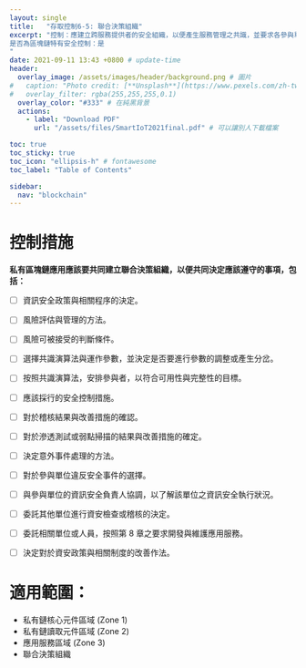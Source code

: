 ```yaml
---
layout: single
title:   "存取控制6-5: 聯合決策組織"
excerpt: "控制：應建立跨服務提供者的安全組織，以便產生服務管理之共識，並要求各參與單位遵守相關決策。<br><br>
是否為區塊鏈特有安全控制：是
" 
date: 2021-09-11 13:43 +0800 # update-time
header:
  overlay_image: /assets/images/header/background.png # 圖片
#   caption: "Photo credit: [**Unsplash**](https://www.pexels.com/zh-tw/search/earth/)" # 可以表示圖片來源
#   overlay_filter: rgba(255,255,255,0.1)
  overlay_color: "#333" # 在純黑背景
  actions:
    - label: "Download PDF"
      url: "/assets/files/SmartIoT2021final.pdf" # 可以讓別人下載檔案

toc: true
toc_sticky: true
toc_icon: "ellipsis-h" # fontawesome
toc_label: "Table of Contents"

sidebar:
  nav: "blockchain"
---
```



# 控制措施
**私有區塊鏈應用應該要共同建立聯合決策組織，以便共同決定應該遵守的事項，包括：**

- [ ] 資訊安全政策與相關程序的決定。
- [ ] 風險評估與管理的方法。
- [ ] 風險可被接受的判斷條件。
- [ ] 選擇共識演算法與運作參數，並決定是否要進行參數的調整或產生分岔。
- [ ] 按照共識演算法，安排參與者，以符合可用性與完整性的目標。
- [ ] 應該採行的安全控制措施。
- [ ] 對於稽核結果與改善措施的確認。
- [ ] 對於滲透測試或弱點掃描的結果與改善措施的確定。
- [ ] 決定意外事件處理的方法。
- [ ] 對於參與單位違反安全事件的選擇。
- [ ] 與參與單位的資訊安全負責人協調，以了解該單位之資訊安全執行狀況。
- [ ] 委託其他單位進行資安檢查或稽核的決定。
- [ ] 委託相關單位或人員，按照第 8 章之要求開發與維護應用服務。
- [ ] 決定對於資安政策與相關制度的改善作法。


# 適用範圍：
- 私有鏈核心元件區域 (Zone 1)
- 私有鏈讀取元件區域 (Zone 2)
- 應用服務區域 (Zone 3)
- 聯合決策組織



